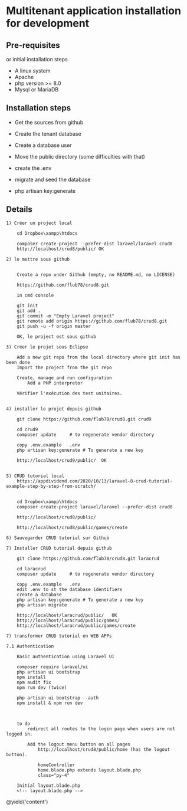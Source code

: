 # Multitenant application installation for development

## Pre-requisites

or initial installation steps

* A linux system
* Apache
* php version >= 8.0
* Mysql or MariaDB

## Installation steps

* Get the sources from github
* Create the tenant database
* Create a database user

* Move the public directory (some difficulties with that)
* create the .env

* migrate and seed the database
* php artisan key:generate

## Details

    1) Créer un project local
    
        cd Dropbox\xampp\htdocs
        
        composer create-project --prefer-dist laravel/laravel crud8
        http://localhost/crud8/public/ OK
    
    2) le mettre sous github
        
        
        Create a repo under Github (empty, no README.md, no LICENSE)
        
        https://github.com/flub78/crud8.git
                
        in cmd console
        
        git init
        git add .
        git commit -m "Empty Laravel project"
        git remote add origin https://github.com/flub78/crud8.git
        git push -u -f origin master
        
        OK, le project est sous github
        
    3) Créer le projet sous Eclipse
    
        Add a new git repo from the local directory where git init has been done
        Import the project from the git repo
        
        Create, manage and run configuration
            Add a PHP interpretor
            
        Vérifier l'exécution des test unitaires.
        
        
    4) installer le projet depuis github
    
        git clone https://github.com/flub78/crud8.git crud9
    
        cd crud9
        composer update     # to regenerate vendor directory
    
        copy .env.example   .env
        php artisan key:generate # To generate a new key
    
        http://localhost/crud9/public/  OK
    
    
    5) CRUD tutorial local
        https://appdividend.com/2020/10/13/laravel-8-crud-tutorial-example-step-by-step-from-scratch/
        
        
        cd Dropbox\xampp\htdocs
        composer create-project laravel/laravel --prefer-dist crud8
        
        http://localhost/crud8/public/
        
        http://localhost/crud8/public/games/create
    
    6) Sauvegarder CRUD tutorial sur Github
    
    7) Installer CRUD tutorial depuis github

        git clone https://github.com/flub78/crud8.git laracrud
    
        cd laracrud
        composer update     # to regenerate vendor directory
    
        copy .env.example   .env
        edit .env to st the database identifiers
        create a database
        php artisan key:generate # To generate a new key
        php artisan migrate
    
        http://localhost/laracrud/public/   OK
        http://localhost/laracrud/public/games/
        http://localhost/laracrud/public/games/create
    
    7) transformer CRUD tutorial en WEB APPs
    
    7.1 Authentication
    
        Basic authentication using Laravel UI
        
        composer require laravel/ui
        php artisan ui bootstrap
        npm install
        npm audit fix
        npm run dev (twice)
        
        php artisan ui bootstrap --auth
        npm install & npm run dev
        
        
        
        to do 
            redirect all routes to the login page when users are not logged in.
            
            Add the logout menu button on all pages
                http://localhost/crud8/public/home (has the logout button).
                
                homeController
                home.blade.php extends layout.blade.php
                class="py-4"
                
        Initial layout.blade.php
        <!-- layout.blade.php -->

<!DOCTYPE html>
<html lang="en">
<head>
  <meta charset="UTF-8">
  <meta name="viewport" content="width=device-width, initial-scale=1.0">
  <meta http-equiv="X-UA-Compatible" content="ie=edge">
  <title>Laravel 8 CRUD Tutorial</title>
  <link href="{{ asset('css/app.css') }}" rel="stylesheet" type="text/css" />
</head>
<body>
  <div class="container">
    @yield('content')
  </div>
  <script src="{{ asset('js/app.js') }}" type="text/js"></script>
</body>
</html>


